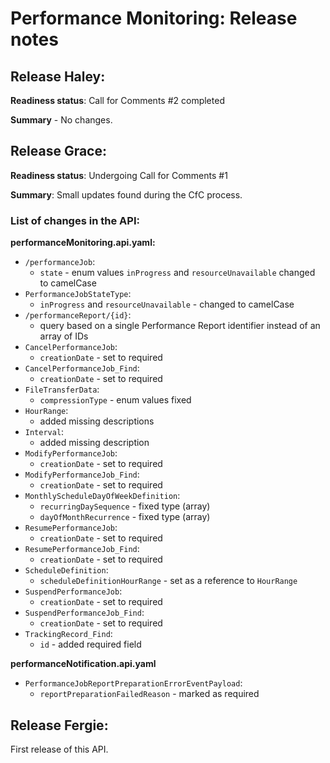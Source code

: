 # Performance Monitoring: Release notes

## Release Haley:

**Readiness status**: Call for Comments #2 completed

**Summary** - No changes.

## Release Grace:

**Readiness status**: Undergoing Call for Comments #1

**Summary**: Small updates found during the CfC process.

### List of changes in the API:

**performanceMonitoring.api.yaml:**

- `/performanceJob`:
  - `state` - enum values `inProgress` and `resourceUnavailable` changed to camelCase
- `PerformanceJobStateType`:
  - `inProgress` and `resourceUnavailable` - changed to camelCase
- `/performanceReport/{id}`:
  - query based on a single Performance Report identifier instead of an array of IDs
- `CancelPerformanceJob`:
  - `creationDate` - set to required
- `CancelPerformanceJob_Find`:
  - `creationDate` - set to required
- `FileTransferData`:
  - `compressionType` - enum values fixed
- `HourRange`:
  - added missing descriptions
- `Interval`:
  - added missing description
- `ModifyPerformanceJob`:
  - `creationDate` - set to required
- `ModifyPerformanceJob_Find`:
  - `creationDate` - set to required
- `MonthlyScheduleDayOfWeekDefinition`:
  - `recurringDaySequence` - fixed type (array)
  - `dayOfMonthRecurrence` - fixed type (array)
- `ResumePerformanceJob`:
  - `creationDate` - set to required
- `ResumePerformanceJob_Find`:
  - `creationDate` - set to required
- `ScheduleDefinition`:
  - `scheduleDefinitionHourRange` - set as a reference to `HourRange`
- `SuspendPerformanceJob`:
  - `creationDate` - set to required
- `SuspendPerformanceJob_Find`:
  - `creationDate` - set to required
- `TrackingRecord_Find`:
  - `id` - added required field
  
**performanceNotification.api.yaml**
- `PerformanceJobReportPreparationErrorEventPayload`:
  - `reportPreparationFailedReason` - marked as required

## Release Fergie:

First release of this API.